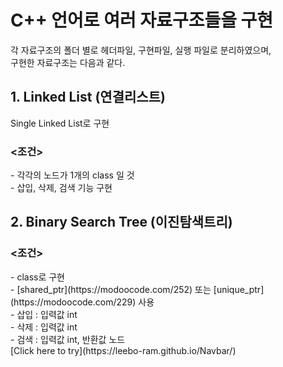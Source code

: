 <h1>C++ 언어로 여러 자료구조들을 구현</h1>

각 자료구조의 폴더 별로 헤더파일, 구현파일, 실행 파일로 분리하였으며,  
구현한 자료구조는 다음과 같다.

<h2>1. Linked List (연결리스트)</h2>
  Single Linked List로 구현
  <h3><조건></h3>
    - 각각의 노드가 1개의 class 일 것<br/>
    - 삽입, 삭제, 검색 기능 구현 
<h2>2. Binary Search Tree (이진탐색트리)</h2>
  <h3><조건></h3>
    - class로 구현<br/>
    - [shared_ptr](https://modoocode.com/252) 또는 [unique_ptr] (https://modoocode.com/229) 사용<br/>
    - 삽입 : 입력값 int<br/>
    - 삭제 : 입력값 int<br/>
    - 검색 : 입력값 int, 반환값 노드<br/>
[Click here to try](https://leebo-ram.github.io/Navbar/)
